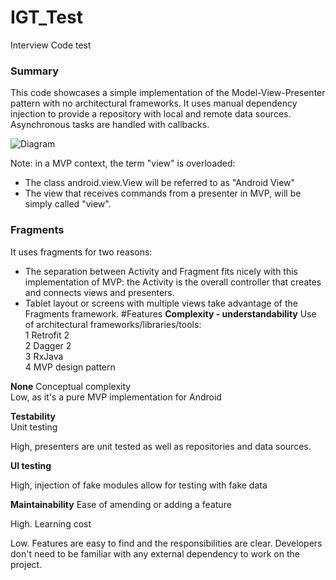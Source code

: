 # IGT_Test
Interview Code test

### Summary

This code showcases a simple implementation of the Model-View-Presenter pattern with no architectural
frameworks. It uses manual dependency injection to provide a repository with
local and remote data sources. Asynchronous tasks are handled with callbacks.

<img src="https://github.com/googlesamples/android-architecture/wiki/images/mvp.png" alt="Diagram"/>

Note: in a MVP context, the term "view" is overloaded:

  * The class android.view.View will be referred to as "Android View"
  * The view that receives commands from a presenter in MVP, will be simply called
"view".

### Fragments

It uses fragments for two reasons:

  * The separation between Activity and Fragment fits nicely with this
implementation of MVP: the Activity is the overall controller that creates and
connects views and presenters.
  * Tablet layout or screens with multiple views take advantage of the Fragments
framework.
#Features
<b>Complexity - understandability</b>
Use of architectural frameworks/libraries/tools:</br>
1 Retrofit 2</br>
2 Dagger 2</br>
3 RxJava </br>
4 MVP design pattern</br>

<b>None</b>
Conceptual complexity </br>
Low, as it's a pure MVP implementation for Android</br>

<b>Testability</b></br>
Unit testing

High, presenters are unit tested as well as repositories and data sources.

<b>UI testing</b></br>

High, injection of fake modules allow for testing with fake data


<b>Maintainability</b>
Ease of amending or adding a feature

High.
Learning cost

Low. Features are easy to find and the responsibilities are clear. Developers don't need to be familiar with any external dependency to work on the project.
